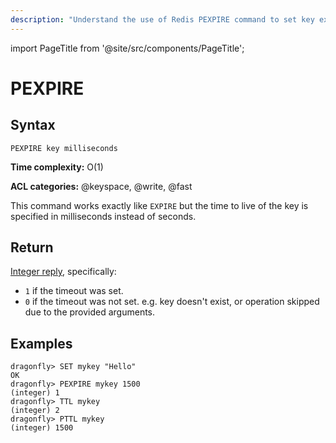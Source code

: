 ```yaml
---
description: "Understand the use of Redis PEXPIRE command to set key expiry in milliseconds."
---
```


import PageTitle from '@site/src/components/PageTitle';

# PEXPIRE

<PageTitle title="Redis PEXPIRE Command (Documentation) | Dragonfly" />

## Syntax

    PEXPIRE key milliseconds

**Time complexity:** O(1)

**ACL categories:** @keyspace, @write, @fast

This command works exactly like `EXPIRE` but the time to live of the key is
specified in milliseconds instead of seconds.

## Return

[Integer reply](https://redis.io/docs/latest/develop/reference/protocol-spec/#integers), specifically:

- `1` if the timeout was set.
- `0` if the timeout was not set. e.g. key doesn't exist, or operation skipped due to the provided arguments.

## Examples

```shell
dragonfly> SET mykey "Hello"
OK
dragonfly> PEXPIRE mykey 1500
(integer) 1
dragonfly> TTL mykey
(integer) 2
dragonfly> PTTL mykey
(integer) 1500
```
